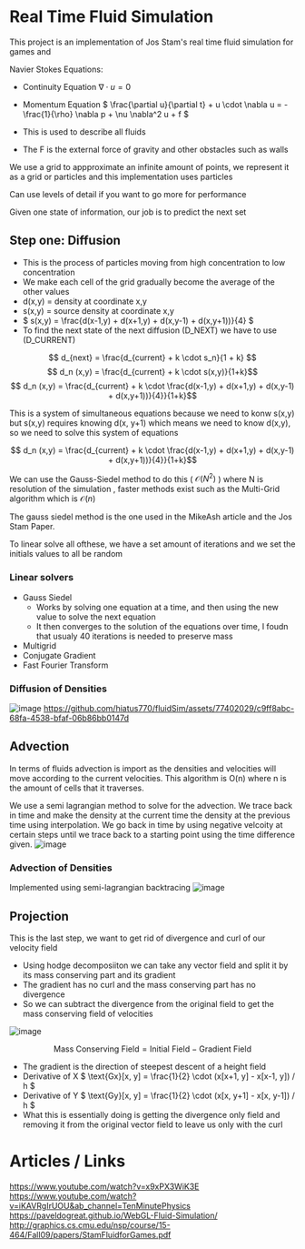 # Real Time Fluid Simulation

This project is an implementation of Jos Stam's real time fluid simulation for games and 

Navier Stokes Equations: 
- Continuity Equation
$` \nabla \cdot u = 0 `$
- Momentum Equation
$` \frac{\partial u}{\partial t} + u \cdot \nabla u = -\frac{1}{\rho} \nabla p + \nu \nabla^2 u + f `$

- This is used to describe all fluids 
- The F is the external force of gravity and other obstacles such as walls 

We use a grid to appproximate an infinite amount of points, we represent it as a grid or particles and this implementation uses particles

Can use levels of detail if you want to go more for performance

Given one state of information, our job is to predict the next set 

## Step one: Diffusion
- This is the process of particles moving from high concentration to low concentration
- We make each cell of the grid gradually become the average of the other values
- d(x,y) = density at coordinate x,y
- s(x,y) = source density at coordinate x,y
- $` s(x,y) = \frac{d(x-1,y) + d(x+1,y) + d(x,y-1) + d(x,y+1))}{4} `$
- To find the next state of the next diffusion (D_NEXT) we have to use (D_CURRENT)

$$ d_{next} = \frac{d_{current} + k \cdot s_n}{1 + k} $$
$$ d_n (x,y) = \frac{d_{current} + k \cdot s(x,y)}{1+k}$$
$$ d_n (x,y) = \frac{d_{current} + k \cdot \frac{d(x-1,y) + d(x+1,y) + d(x,y-1) + d(x,y+1))}{4}}{1+k}$$

This is a system of simultaneous equations because we need to konw s(x,y) but s(x,y) requires knowing d(x, y+1) which means we need to know d(x,y), so we need to solve this system of equations

$$ d_n (x,y) = \frac{d_{current} + k \cdot \frac{d(x-1,y) + d(x+1,y) + d(x,y-1) + d(x,y+1))}{4}}{1+k}$$

We can use the Gauss-Siedel method to do this ( $` \mathcal O(N^2) `$  ) where N is resolution of the simulation , faster methods exist such as the Multi-Grid algorithm which is $` \mathcal O(n) `$ 

The gauss siedel method is the one used in the MikeAsh article and the Jos Stam Paper. 

To linear solve all ofthese, we have a set amount of iterations and we set the initials values to all be random 

### Linear solvers
- Gauss Siedel
    - Works by solving one equation at a time, and then using the new value to solve the next equation
    - It then converges to the solution of the equations over time, I foudn that usualy 40 iterations is needed to preserve mass 
- Multigrid 
- Conjugate Gradient
- Fast Fourier Transform


### Diffusion of Densities
![image](https://github.com/hiatus770/fluidSim/assets/77402029/0ec39728-da2f-4df9-9da3-b948d1268173)
https://github.com/hiatus770/fluidSim/assets/77402029/c9ff8abc-68fa-4538-bfaf-06b86bb0147d

## Advection
In terms of fluids advection is import as the densities and velocities will move according to the current velocities. This algorithm is O(n) where n is the amount of cells that it traverses. 

We use a semi lagrangian method to solve for the advection. We trace back in time and make the density at the current time the density at the previous time using interpolation. 
We go back in time by using negative velcoity at certain steps until we trace back to a starting point using the time difference given. 
![image](https://github.com/hiatus770/fluidSim/assets/77402029/2c45891c-ae41-411d-af63-7d318c1b1560)

### Advection of Densities
Implemented using semi-lagrangian backtracing 
![image](https://github.com/hiatus770/fluidSim/assets/77402029/f1969843-e7bd-4296-baf9-dbb8646f9f7e)

## Projection

This is the last step, we want to get rid of divergence and curl of our velocity field
- Using hodge decomposiiton we can take any vector  field and split it by its mass conserving part and its gradient 
- The gradient has no curl and the mass conserving part has no divergence
- So we can subtract the divergence from the original field to get the mass conserving field of velocities

![image](https://github.com/hiatus770/fluidSim/assets/77402029/6932861c-997d-4c0c-87f8-774dfff497ec)


$$ \text{Mass Conserving Field} = \text{Initial Field} - \text{Gradient Field}$$ 
- The gradient is the direction of steepest descent of a height field 
- Derivative of X $` \text{Gx}[x, y] = \frac{1}{2} \cdot (x[x+1, y] - x[x-1, y]) / h `$ 
- Derivative of Y $` \text{Gy}[x, y] = \frac{1}{2} \cdot (x[x, y+1] - x[x, y-1]) / h `$
- What this is essentially doing is getting the divergence only field and removing it from the original vector field to leave us only with the curl

# Articles / Links
https://www.youtube.com/watch?v=x9xPX3WiK3E
https://www.youtube.com/watch?v=iKAVRgIrUOU&ab_channel=TenMinutePhysics
https://paveldogreat.github.io/WebGL-Fluid-Simulation/
http://graphics.cs.cmu.edu/nsp/course/15-464/Fall09/papers/StamFluidforGames.pdf
